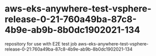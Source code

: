 # aws-eks-anywhere-test-vsphere-release-0-21-760a49ba-87c8-4b9e-ab9b-8b0dc1902021-134
repository for use with E2E test job aws-eks-anywhere-test-vsphere-release-0-21:760a49ba-87c8-4b9e-ab9b-8b0dc1902021-134
